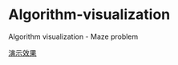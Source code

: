 # Algorithm-visualization
Algorithm visualization - Maze problem

[演示效果](http://inknight.cn/Algorithm-visualization/Maze.html)

